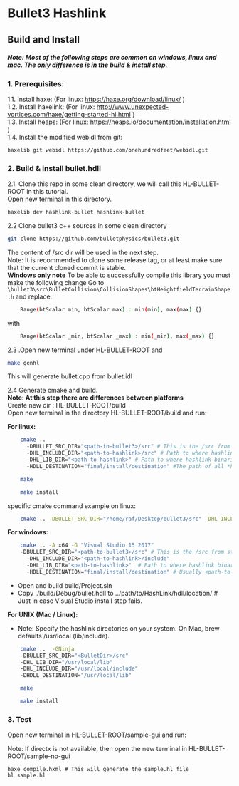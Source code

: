 # Bullet3 Hashlink

## Build and Install
##### Note: Most of the following steps are common on windows, linux and mac. The only difference is in the build & install step.

### 1. Prerequisites:
1.1. Install haxe: (For linux: https://haxe.org/download/linux/ )  
1.2. Install haxelink: (For linux: http://www.unexpected-vortices.com/haxe/getting-started-hl.html )  
1.3. Install heaps: (For linux: https://heaps.io/documentation/installation.html )  
1.4. Install the modified webidl from git:   
```sh
haxelib git webidl https://github.com/onehundredfeet/webidl.git
```

### 2. Build & install bullet.hdll  

2.1. Clone this repo in some clean directory, we will call this HL-BULLET-ROOT in this tutorial.   
Open new terminal in this directory.  
```sh
haxelib dev hashlink-bullet hashlink-bullet
```

2.2 Clone bullet3 c++ sources in some clean directory
```sh
git clone https://github.com/bulletphysics/bullet3.git
```
   The content of /src dir will be used in the next step.  
    Note: It is recommended to clone some release tag, or at least make sure that the current cloned commit is stable.  
    **Windows only note**
    To be able to successfully compile this library you must make the following change 
    Go to `\bullet3\src\BulletCollision\CollisionShapes\btHeightfieldTerrainShape.h` and replace: 
```sh
    Range(btScalar min, btScalar max) : min(min), max(max) {}
```
   with
```sh
    Range(btScalar _min, btScalar _max) : min(_min), max(_max) {}
```

2.3 .Open new terminal under HL-BULLET-ROOT and 
```sh
make genhl
```
This will generate bullet.cpp from bullet.idl


2.4 Generate cmake and build.  
**Note: At this step there are differences between platforms**  
    Create new dir : HL-BULLET-ROOT/build  
    Open new terminal in the directory HL-BULLET-ROOT/build and run:  

**For linux:**  
```sh
    cmake ..
      -DBULLET_SRC_DIR="<path-to-bullet3>/src" # This is the /src from step 2
      -DHL_INCLUDE_DIR="<path-to-hashlink>/src" # Path to where hashlink headers (hl.h, ...) are located. Usually under ...hashlink-x.xx/src 
      -DHL_LIB_DIR="<path-to-hashlink>" # Path to where hashlink binaries (libhl.so, ...) are located. Usually ...hashlink-x.xx
      -HDLL_DESTINATION="final/install/destination" #The path of all *hdll binaries, usually this is 'usr/lib' or 'usr/local/lib'
```
```sh
    make
```
```sh
    make install
```
    
specific cmake command example on linux:  
```sh
    cmake .. -DBULLET_SRC_DIR="/home/raf/Desktop/bullet3/src" -DHL_INCLUDE_DIR="/home/raf/Desktop/hashlink/hashlink-1.11/src" -DHL_LIB_DIR="/home/raf/Desktop/hashlink/hashlink-1.11" -DHDLL_DESTINATION="/usr/lib"
   ```

**For windows:**  

```sh
    cmake .. -A x64 -G "Visual Studio 15 2017" 
    -DBULLET_SRC_DIR="<path-to-bullet3>/src" # This is the /src from step 2
      -DHL_INCLUDE_DIR="<path-to-hashlink>/include"
      -DHL_LIB_DIR="<path-to-hashlink>"  # Path to where hashlink binaries (libhl.lib, ...) are located
      -HDLL_DESTINATION="final/install/destination" # Usually <path-to-hashlink>
```

* Open and build build/Project.sln  
* Copy ./build/Debug/bullet.hdll to ../path/to/HashLink/hdll/location/ # Just in case Visual Studio install step fails.  

**For UNIX (Mac / Linux):**  
* Note: Specify the hashlink directories on your system.  On Mac, brew defaults /usr/local (lib/include).
```sh
    cmake ..  -GNinja 
    -DBULLET_SRC_DIR="<BulletDir>/src" 
    -DHL_LIB_DIR="/usr/local/lib" 
    -DHL_INCLUDE_DIR="/usr/local/include" 
    -DHDLL_DESTINATION="/usr/local/lib"
```
```sh
    make
```
```sh
    make install
```

### 3. Test  
Open new terminal in HL-BULLET-ROOT/sample-gui and run:  

Note: If directx is not available, then open the new terminal in HL-BULLET-ROOT/sample-no-gui  
```
haxe compile.hxml # This will generate the sample.hl file
hl sample.hl 
```
